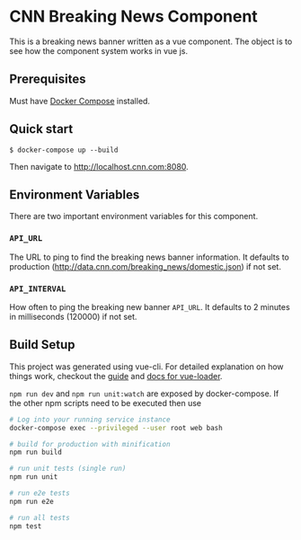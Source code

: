 # CNN Breaking News Component

This is a breaking news banner written as a vue component. The object is
to see how the component system works in vue js.

## Prerequisites

Must have [Docker Compose](https://docs.docker.com/compose/) installed.

## Quick start

```
$ docker-compose up --build
```

Then navigate to http://localhost.cnn.com:8080.

## Environment Variables
There are two important environment variables for this component.

### `API_URL`
The URL to ping to find the breaking news banner information. It
defaults to production (http://data.cnn.com/breaking_news/domestic.json)
if not set.

### `API_INTERVAL`
How often to ping the breaking new banner `API_URL`. It defaults to 2
minutes in milliseconds (120000) if not set.

## Build Setup

This project was generated using vue-cli. For detailed explanation on
how things work, checkout the
[guide](http://vuejs-templates.github.io/webpack/) and
[docs for vue-loader](http://vuejs.github.io/vue-loader).

`npm run dev` and `npm run unit:watch` are exposed by docker-compose.
If the other npm scripts need to be executed then use

``` bash
# Log into your running service instance
docker-compose exec --privileged --user root web bash

# build for production with minification
npm run build

# run unit tests (single run)
npm run unit

# run e2e tests
npm run e2e

# run all tests
npm test
```
